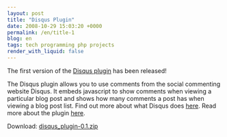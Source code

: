 ```yaml
---
layout: post
title: "Disqus Plugin"
date: 2008-10-29 15:03:20 +0000
permalink: /en/title-1
blog: en
tags: tech programming php projects
render_with_liquid: false
---
```


The first version of the [Disqus plugin](http://manual.b2evolution.net/Plugins/disqus_plugin) has been released!

The Disqus plugin allows you to use comments from the social commenting website
Disqus. It embeds javascript to show comments when viewing a particular blog
post and shows how many comments a post has when viewing a blog post list. Find
out more about what Disqus does [here](http://www.disqus.com/docs/about/). Read more
about the plugin [here](http://manual.b2evolution.net/Plugins/disqus_plugin).

Download: [disqus_plugin-0.1.zip](http://downloads.sourceforge.net/evocms-plugins/disqus_plugin-0.1.zip)
